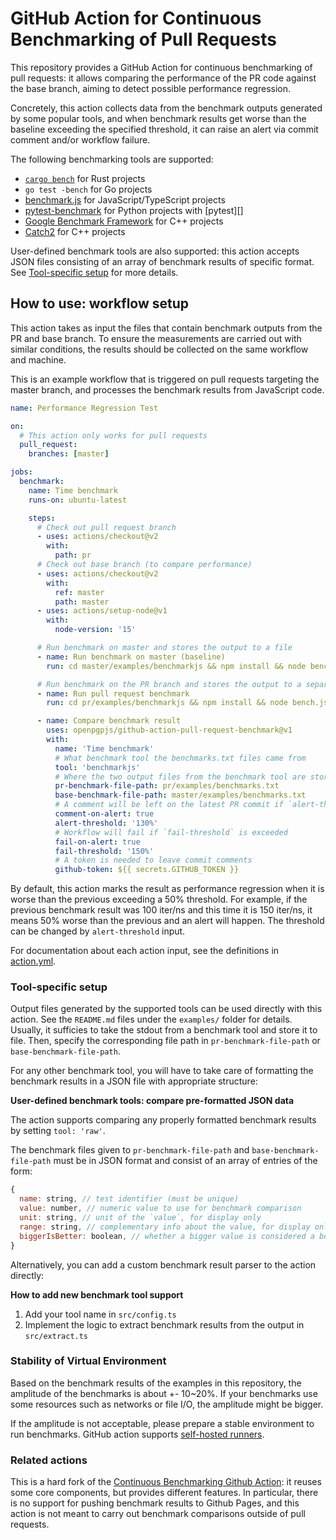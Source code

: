 GitHub Action for Continuous Benchmarking of Pull Requests
=========================================

This repository provides a GitHub Action for continuous benchmarking of pull requests: it allows comparing the performance of the PR code against the base branch, aiming to detect possible performance regression. 

Concretely, this action collects data from the benchmark outputs generated by some popular tools, and when benchmark results get worse than the baseline exceeding the specified threshold, it can raise an alert via commit comment and/or workflow failure.

The following benchmarking tools are supported:

- [`cargo bench`][cargo-bench] for Rust projects
- `go test -bench` for Go projects
- [benchmark.js][benchmarkjs] for JavaScript/TypeScript projects
- [pytest-benchmark][] for Python projects with [pytest][]
- [Google Benchmark Framework][google-benchmark] for C++ projects
- [Catch2][catch2] for C++ projects

User-defined benchmark tools are also supported: this action accepts JSON files consisting of an array of benchmark results of specific format. See [Tool-specific setup](#tool-specific-setup) for more details.

## How to use: workflow setup

This action takes as input the files that contain benchmark outputs from the PR and base branch.
To ensure the measurements are carried out with similar conditions, the results should be collected on the same workflow and machine.

This is an example workflow that is triggered on pull requests targeting the master branch, and processes the benchmark results from JavaScript code. 

```yaml
name: Performance Regression Test

on:
  # This action only works for pull requests
  pull_request:
    branches: [master]

jobs:
  benchmark:
    name: Time benchmark
    runs-on: ubuntu-latest

    steps:
      # Check out pull request branch
      - uses: actions/checkout@v2
        with:
          path: pr
      # Check out base branch (to compare performance)
      - uses: actions/checkout@v2
        with:
          ref: master
          path: master
      - uses: actions/setup-node@v1
        with:
          node-version: '15'

      # Run benchmark on master and stores the output to a file
      - name: Run benchmark on master (baseline)
        run: cd master/examples/benchmarkjs && npm install && node bench.js | tee benchmarks.txt

      # Run benchmark on the PR branch and stores the output to a separate file (must use the same tool as above)
      - name: Run pull request benchmark
        run: cd pr/examples/benchmarkjs && npm install && node bench.js | tee benchmarks.txt

      - name: Compare benchmark result
        uses: openpgpjs/github-action-pull-request-benchmark@v1
        with:
          name: 'Time benchmark'
          # What benchmark tool the benchmarks.txt files came from
          tool: 'benchmarkjs'
          # Where the two output files from the benchmark tool are stored
          pr-benchmark-file-path: pr/examples/benchmarks.txt
          base-benchmark-file-path: master/examples/benchmarks.txt
          # A comment will be left on the latest PR commit if `alert-threshold` is exceeded 
          comment-on-alert: true
          alert-threshold: '130%'
          # Workflow will fail if `fail-threshold` is exceeded
          fail-on-alert: true
          fail-threshold: '150%'
          # A token is needed to leave commit comments
          github-token: ${{ secrets.GITHUB_TOKEN }}
```

By default, this action marks the result as performance regression when it is worse than the previous
exceeding a 50% threshold. For example, if the previous benchmark result was 100 iter/ns and this time
it is 150 iter/ns, it means 50% worse than the previous and an alert will happen. The threshold can
be changed by `alert-threshold` input.

For documentation about each action input, see the definitions in [action.yml](./action.yml).

### Tool-specific setup

Output files generated by the supported tools can be used directly with this action. See the `README.md` files under the `examples/` folder for details. Usually, it sufficies to take the stdout from a benchmark tool
and store it to file. Then, specify the corresponding file path in `pr-benchmark-file-path` or `base-benchmark-file-path`.

For any other benchmark tool, you will have to take care of formatting the benchmark results in a JSON file with appropriate structure:

**User-defined benchmark tools: compare pre-formatted JSON data**

The action supports comparing any properly formatted benchmark results by setting `tool: 'raw'`.

The benchmark files given to `pr-benchmark-file-path` and `base-benchmark-file-path` must be in JSON format and consist of an array of entries of the form:
```javascript
{
  name: string, // test identifier (must be unique)
  value: number, // numeric value to use for benchmark comparison
  unit: string, // unit of the `value`, for display only
  range: string, // complementary info about the value, for display only (e.g. stdev, confidence interval, etc)
  biggerIsBetter: boolean, // whether a bigger value is considered a better benchmark result
}
```

Alternatively, you can add a custom benchmark result parser to the action directly:

**How to add new benchmark tool support**

1. Add your tool name in `src/config.ts`
2. Implement the logic to extract benchmark results from the output in `src/extract.ts`


### Stability of Virtual Environment

Based on the benchmark results of the examples in this repository, the amplitude of the benchmarks
is about +- 10~20%. If your benchmarks use some resources such as networks or file I/O, the amplitude
might be bigger.

If the amplitude is not acceptable, please prepare a stable environment to run benchmarks.
GitHub action supports [self-hosted runners](https://help.github.com/en/actions/automating-your-workflow-with-github-actions/about-self-hosted-runners).


### Related actions

This is a hard fork of the [Continuous Benchmarking Github Action](https://github.com/rhysd/github-action-benchmark): it reuses some core components, but provides different features. In particular, there is no support for pushing benchmark results to Github Pages, and this action is not meant to carry out benchmark comparisons outside of pull requests.


[cargo-bench]: https://doc.rust-lang.org/cargo/commands/cargo-bench.html
[benchmarkjs]: https://benchmarkjs.com/
[pytest-benchmark]: https://pypi.org/project/pytest-benchmark/
[google-benchmark]: https://github.com/google/benchmark
[catch2]: https://github.com/catchorg/Catch2
